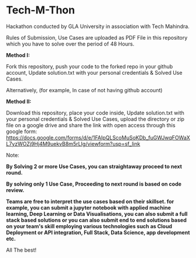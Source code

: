 # Tech-M-Thon
Hackathon conducted by GLA University in association with Tech Mahindra.

Rules of Submission,
Use Cases are uploaded as PDF File in this repository which you have to solve over the period of 48 Hours.

**Method I:**

Fork this repository, push your code to the forked repo in your github account, Update solution.txt with your personal credentials & Solved Use Cases.

Alternatively, (for example, In case of not having github account)

**Method II:**

Download this repository, place your code inside, Update solution.txt with your personal credentials & Solved Use Cases, upload the directory or zip file on a google drive and share the link with open access through this google form: https://docs.google.com/forms/d/e/1FAIpQLScoMuSoKDb_fuGWJwqFOWaXL7yzWOZj9Hj4M9uekvB8m5rLIg/viewform?usp=sf_link


Note:

**By Solving 2 or more Use Cases, you can straightaway proceed to next round.**

**By solving only 1 Use Case, Proceeding to next round is based on code review.**

**Teams are free to interpret the use cases based on their skillset. for example, you can submit a jupyter notebook with applied machine learning, Deep Learning or Data Visualisations, you can also submit a full stack based solutions or you can also submit end to end solutions based on your team's skill employing various technologies such as Cloud Deployment or API integration, Full Stack, Data Science, app development etc.**


All The best!
